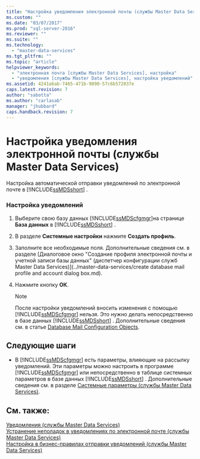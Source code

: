 ```yaml
---
title: "Настройка уведомления электронной почты (службы Master Data Services) | Microsoft Docs"
ms.custom: ""
ms.date: "03/07/2017"
ms.prod: "sql-server-2016"
ms.reviewer: ""
ms.suite: ""
ms.technology: 
  - "master-data-services"
ms.tgt_pltfrm: ""
ms.topic: "article"
helpviewer_keywords: 
  - "электронная почта [службы Master Data Services], настройка"
  - "уведомления [службы Master Data Services], настройка уведомлений"
ms.assetid: 4241a6ab-7465-471b-9890-57c6b572037e
caps.latest.revision: 7
author: "sabotta"
ms.author: "carlasab"
manager: "jhubbard"
caps.handback.revision: 7
---
```

# Настройка уведомления электронной почты (службы Master Data Services)
  Настройка автоматической отправки уведомлений по электронной почте в [!INCLUDE[ssMDSshort](../includes/ssmdsshort-md.md)] .  
  
### Настройка уведомлений  
  
1.  Выберите свою базу данных [!INCLUDE[ssMDScfgmgr](../includes/ssmdscfgmgr-md.md)]на странице **База данных** в [!INCLUDE[ssMDSshort](../includes/ssmdsshort-md.md)] .  
  
2.  В разделе **Системные настройки** нажмите **Создать профиль**.  
  
3.  Заполните все необходимые поля. Дополнительные сведения см. в разделе [Диалоговое окно "Создание профиля электронной почты и учетной записи базы данных" (диспетчер конфигурации служб Master Data Services)](../master-data-services/create database mail profile and account dialog box.md).  
  
4.  Нажмите кнопку **ОК**.  
  
    > [!NOTE]  
    >  После настройки уведомлений вносить изменения с помощью [!INCLUDE[ssMDScfgmgr](../includes/ssmdscfgmgr-md.md)] нельзя. Это нужно делать непосредственно в базе данных [!INCLUDE[ssMDSshort](../includes/ssmdsshort-md.md)] . Дополнительные сведения см. в статье [Database Mail Configuration Objects](../relational-databases/database-mail/database-mail-configuration-objects.md).  
  
## Следующие шаги  
  
-   В [!INCLUDE[ssMDScfgmgr](../includes/ssmdscfgmgr-md.md)] есть параметры, влияющие на рассылку уведомлений. Эти параметры можно настроить в программе [!INCLUDE[ssMDScfgmgr](../includes/ssmdscfgmgr-md.md)] или непосредственно в таблице системных параметров в базе данных [!INCLUDE[ssMDSshort](../includes/ssmdsshort-md.md)] . Дополнительные сведения см. в разделе [Системные параметры (службы Master Data Services)](../master-data-services/system-settings-master-data-services.md).  
  
## См. также:  
 [Уведомления (службы Master Data Services)](../master-data-services/notifications-master-data-services.md)   
 [Устранение неполадок в уведомлениях по электронной почте (службы Master Data Services)](http://social.technet.microsoft.com/wiki/contents/articles/troubleshooting-email-notifications-master-data-services.aspx)   
 [Настройка в бизнес-правилах отправки уведомлений (службы Master Data Services)](../master-data-services/configure-business-rules-to-send-notifications-master-data-services.md)  
  
  